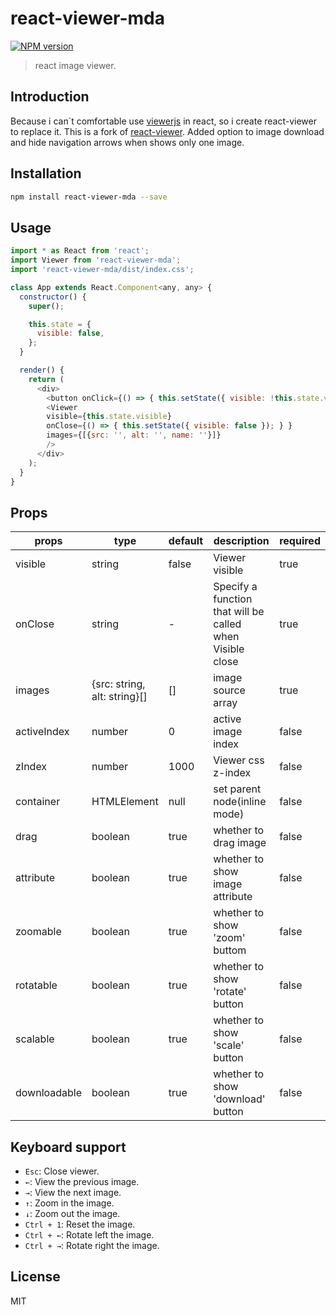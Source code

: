 # react-viewer-mda

[![NPM version][npm-image]][npm-url]
> react image viewer.

## Introduction

Because i can`t comfortable use [viewerjs](https://github.com/fengyuanchen/viewerjs) in react, so i create react-viewer to replace it.
This is a fork of [react-viewer](https://github.com/infeng/react-viewer).
Added option to image download and hide navigation arrows when shows only one image.

## Installation

```bash
npm install react-viewer-mda --save
```

## Usage

```javascript
import * as React from 'react';
import Viewer from 'react-viewer-mda';
import 'react-viewer-mda/dist/index.css';

class App extends React.Component<any, any> {
  constructor() {
    super();

    this.state = {
      visible: false,
    };
  }

  render() {
    return (
      <div>
        <button onClick={() => { this.setState({ visible: !this.state.visible }); } }>show</button>
        <Viewer
        visible={this.state.visible}
        onClose={() => { this.setState({ visible: false }); } }
        images={[{src: '', alt: '', name: ''}]}
        />
      </div>
    );
  }
}
```

## Props

| props        | type                         | default | description                                               | required |
|--------------|------------------------------|---------|-----------------------------------------------------------|----------|
| visible      | string                       |  false  | Viewer visible                                            | true     |
| onClose      | string                       |  -      | Specify a function that will be called when Visible close | true     |
| images       | {src: string, alt: string}[] | []      | image source array                                        | true     |
| activeIndex  | number                       | 0       | active image index                                        | false    |
| zIndex       | number                       | 1000    | Viewer css z-index                                        | false    |
| container    | HTMLElement                  | null    | set parent node(inline mode)                              | false    |
| drag         | boolean                      | true    | whether to drag image                                     | false    |
| attribute    | boolean                      | true    | whether to show image attribute                           | false    |
| zoomable     | boolean                      | true    | whether to show 'zoom' buttom                             | false    |
| rotatable    | boolean                      | true    | whether to show 'rotate' button                           | false    |
| scalable     | boolean                      | true    | whether to show 'scale' button                            | false    |
| downloadable | boolean                      | true    | whether to show 'download' button                         | false    |

## Keyboard support

- `Esc`: Close viewer.
- `←`: View the previous image.
- `→`: View the next image.
- `↑`: Zoom in the image.
- `↓`: Zoom out the image.
- `Ctrl + 1`: Reset the image.
- `Ctrl + ←`: Rotate left the image.
- `Ctrl + →`: Rotate right the image.


## License

MIT

[npm-image]: https://badge.fury.io/js/react-viewer-mda.svg
[npm-url]: https://npmjs.org/package/react-viewer-mda
